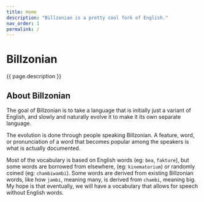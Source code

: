 ```yaml
---
title: Home
description: "Billzonian is a pretty cool fork of English."
nav_order: 1
permalink: /
---
```


# Billzonian
{{ page.description }}

## About Billzonian
The goal of Billzonian is to take a language that is initially just a variant of English,
and slowly and naturally evolve it to make it its own separate language.

The evolution is done through people speaking Billzonian. A feature, word, or pronunciation of a word
that becomes popular among the speakers is what is actually documented.

Most of the vocabulary is based on English words (eg: `bea`, `fakture`), but some words are borrowed
from elsewhere, (eg: `kinematorium`) or randomly coined (eg: `chambiwambi`). Some words are derived
from existing Billzonian words, like how `jambi`, meaning many, is derived from `chambi`, meaning big.
My hope is that eventually, we will have a vocabulary that allows for speech without English words.